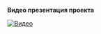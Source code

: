 <p align="center">
  </p><p><b>Видео презентация проекта</b><br></p>  
  <a href="https://youtu.be/3OnWUNHOXxg">
    <img src="https://img.youtube.com/vi/3OnWUNHOXxg/0.jpg" alt="Видео">
  </a>
</p>
